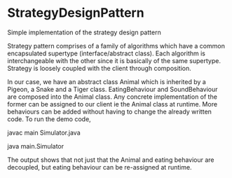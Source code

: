 # StrategyDesignPattern
Simple implementation of the strategy design pattern

Strategy pattern comprises of a family of algorithms which have a common encapsulated supertype (interface/abstract class). Each algorithm is interchangeable with the other since it is basically of the same supertype. Strategy is loosely coupled with the client through composition.

In our case, we have an abstract class Animal which is inherited by a Pigeon, a Snake and a Tiger class. EatingBehaviour and SoundBehaviour are composed into the Animal class. Any concrete implementation of the former can be assigned to our client ie the Animal class at runtime. More behaviours can be added without having to change the already written code.
To run the demo code,

javac main Simulator.java

java main.Simulator

The output shows that not just that the Animal and eating behaviour are decoupled, but eating behaviour can be re-assigned at runtime. 
